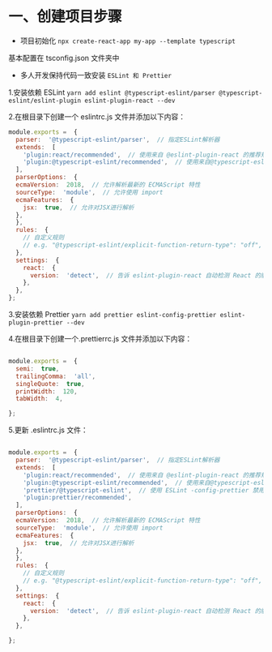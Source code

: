 # 一、创建项目步骤

-   项目初始化
    `npx create-react-app my-app --template typescript`

基本配置在 tsconfig.json 文件夹中

-   多人开发保持代码一致安装 `ESLint 和 Prettier`

1.安装依赖 ESLint `yarn add eslint @typescript-eslint/parser @typescript-eslint/eslint-plugin eslint-plugin-react --dev`

2.在根目录下创建一个 eslintrc.js 文件并添加以下内容：

```javaScript
module.exports =  {
  parser:  '@typescript-eslint/parser',  // 指定ESLint解析器
  extends:  [
    'plugin:react/recommended',  // 使用来自 @eslint-plugin-react 的推荐规则
    'plugin:@typescript-eslint/recommended',  // 使用来自@typescript-eslint/eslint-plugin的推荐规则
  ],
  parserOptions:  {
  ecmaVersion:  2018,  // 允许解析最新的 ECMAScript 特性
  sourceType:  'module',  // 允许使用 import
  ecmaFeatures:  {
    jsx:  true,  // 允许对JSX进行解析
  },
  },
  rules:  {
    // 自定义规则
    // e.g. "@typescript-eslint/explicit-function-return-type": "off",
  },
  settings:  {
    react:  {
      version:  'detect',  // 告诉 eslint-plugin-react 自动检测 React 的版本
    },
  },
};
```

3.安装依赖 Prettier `yarn add prettier eslint-config-prettier eslint-plugin-prettier --dev`

4.在根目录下创建一个.prettierrc.js 文件并添加以下内容：

```javaScript

module.exports =  {
  semi:  true,
  trailingComma:  'all',
  singleQuote:  true,
  printWidth:  120,
  tabWidth:  4,

};
```

5.更新 .eslintrc.js 文件：

```javaScript

module.exports =  {
  parser:  '@typescript-eslint/parser',  // 指定ESLint解析器
  extends:  [
    'plugin:react/recommended',  // 使用来自 @eslint-plugin-react 的推荐规则
    'plugin:@typescript-eslint/recommended',  // 使用来自@typescript-eslint/eslint-plugin的推荐规则
    'prettier/@typescript-eslint',  // 使用 ESLint -config-prettier 禁用来自@typescript-eslint/ ESLint 与 prettier 冲突的 ESLint 规则
    'plugin:prettier/recommended',
  ],
  parserOptions:  {
  ecmaVersion:  2018,  // 允许解析最新的 ECMAScript 特性
  sourceType:  'module',  // 允许使用 import
  ecmaFeatures:  {
    jsx:  true,  // 允许对JSX进行解析
  },
  },
  rules:  {
    // 自定义规则
    // e.g. "@typescript-eslint/explicit-function-return-type": "off",
  },
  settings:  {
    react:  {
      version:  'detect',  // 告诉 eslint-plugin-react 自动检测 React 的版本
    },
  },

};
```
